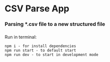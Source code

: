 # CSV Parse App

### Parsing *.csv file to a new structured file
###
Run in terminal:
```base command
npm i - for install dependencies
npm run start - to default start
npm run dev - to start in development mode
```

